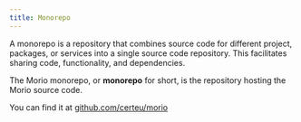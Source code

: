 ```yaml
---
title: Monorepo
---
```


A monorepo is a repository that combines source code for different project,
packages, or services into a single source code repository. This facilitates
sharing code, functionality, and dependencies.

The Morio monorepo, or **monorepo** for short, is the repository hosting the Morio source code.

You can find it at [github.com/certeu/morio](https://github.com/certeu/morio)
